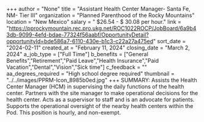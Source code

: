 +++
author = "None"
title = "Assistant Health Center Manager- Santa Fe, NM- Tier III"
organization = "Planned Parenthood of the Rocky Mountains"
location = "New Mexico"
salary = " $26.54 - $ 30.08 per hour."
link = "https://pprockymountain.rec.pro.ukg.net/ROC1022ROCP/JobBoard/6a9b43db-9099-4efd-bdae-77324f56aabf/OpportunityDetail?opportunityId=bde586a7-6110-430e-b1c3-c22a27a475ed"
sort_date = "2024-02-11"
created_at = "February 11, 2024"
closing_date = "March 2, 2024"
a_job_type = ["Full Time"]
b_benefits = ["General Benefits","Retirement","Paid Leave","Health Insurance","Paid Vacation","Dental","Vision","Sick time"]
c_feedback = ""
aa_degrees_required = "High school degree required"
thumbnail = "../../images/PPRM-Icon_8985b0ed.jpg"
+++
SUMMARY: Assists the Health Center Manager (HCM) in supervising the daily functions of the health center. Partners with the site manager to make operational decisions for the health center.  Acts as a supervisor to staff and is an advocate for patients.  Supports the operational oversight of the nearby health centers within the Pod. This position is hourly, and non-exempt.